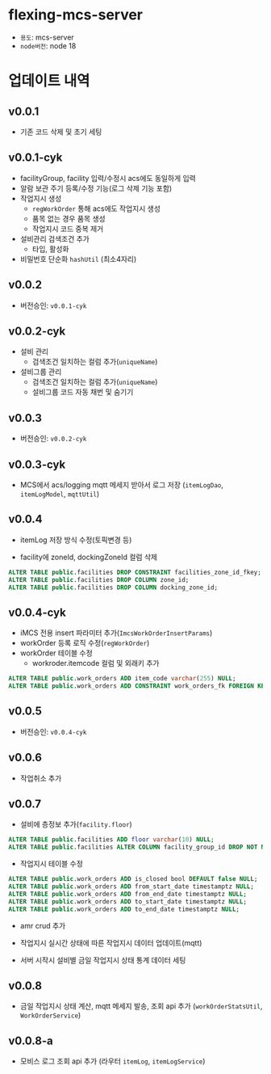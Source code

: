 # flexing-mcs-server

- `용도`: mcs-server
- `node버전`: node 18

# 업데이트 내역

## v0.0.1

- 기존 코드 삭제 및 초기 세팅

## v0.0.1-cyk

- facilityGroup, facility 입력/수정시 acs에도 동일하게 입력
- 알람 보관 주기 등록/수정 기능(로그 삭제 기능 포함)
- 작업지시 생성
  - `regWorkOrder` 통해 acs에도 작업지시 생성
  - 품목 없는 경우 품목 생성
  - 작업지시 코드 중복 제거
- 설비관리 검색조건 추가
  - 타입, 활성화
- 비밀번호 단순화 `hashUtil` (최소4자리)

## v0.0.2

- 버전승인: `v0.0.1-cyk`

## v0.0.2-cyk

- 설비 관리
  - 검색조건 일치하는 컬럼 추가(`uniqueName`)
- 설비그룹 관리
  - 검색조건 일치하는 컬럼 추가(`uniqueName`)
  - 설비그룹 코드 자동 채번 및 숨기기

## v0.0.3

- 버전승인: `v0.0.2-cyk`

## v0.0.3-cyk

- MCS에서 acs/logging mqtt 메세지 받아서 로그 저장
  (`itemLogDao`, `itemLogModel`, `mqttUtil`)

## v0.0.4

- itemLog 저장 방식 수정(토픽변경 등)

- facility에 zoneId, dockingZoneId 컬럼 삭제

```sql
ALTER TABLE public.facilities DROP CONSTRAINT facilities_zone_id_fkey;
ALTER TABLE public.facilities DROP COLUMN zone_id;
ALTER TABLE public.facilities DROP COLUMN docking_zone_id;
```

## v0.0.4-cyk

- iMCS 전용 insert 파라미터 추가(`ImcsWorkOrderInsertParams`)
- workOrder 등록 로직 수정(`regWorkOrder`)
- workOrder 테이블 수정
  - workroder.itemcode 컬럼 및 외래키 추가

```sql
ALTER TABLE public.work_orders ADD item_code varchar(255) NULL;
ALTER TABLE public.work_orders ADD CONSTRAINT work_orders_fk FOREIGN KEY (item_code) REFERENCES public.items(code) ON DELETE SET NULL ON UPDATE CASCADE;
```

## v0.0.5

- 버전승인: `v0.0.4-cyk`

## v0.0.6

- 작업취소 추가

## v0.0.7

- 설비에 층정보 추가(`facility.floor`)

```sql
ALTER TABLE public.facilities ADD floor varchar(10) NULL;
ALTER TABLE public.facilities ALTER COLUMN facility_group_id DROP NOT NULL;

```

- 작업지시 테이블 수정

```sql
ALTER TABLE public.work_orders ADD is_closed bool DEFAULT false NULL;
ALTER TABLE public.work_orders ADD from_start_date timestamptz NULL;
ALTER TABLE public.work_orders ADD from_end_date timestamptz NULL;
ALTER TABLE public.work_orders ADD to_start_date timestamptz NULL;
ALTER TABLE public.work_orders ADD to_end_date timestamptz NULL;

```

- amr crud 추가
- 작업지시 실시간 상태에 따른 작업지시 데이터 업데이트(mqtt)

- 서버 시작시 설비별 금일 작업지시 상태 통계 데이터 세팅

## v0.0.8

- 금일 작업지시 상태 계산, mqtt 메세지 발송, 조회 api 추가 (`workOrderStatsUtil`, `WorkOrderService`)

## v0.0.8-a

- 모비스 로그 조회 api 추가 (라우터 `itemLog`, `itemLogService`)
